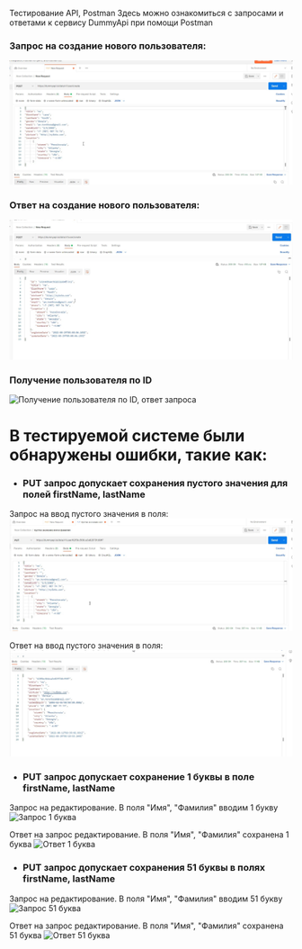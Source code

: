 Тестирование API, Postman Здесь можно ознакомиться с запросами и ответами к сервису DummyApi при помощи Postman
### Запрос на создание нового пользователя:
![Запрос](https://github.com/Kadermyatovalr/API/blob/main/%D1%81%D0%BA%D1%80%D0%B8%D0%BD%D1%8B/%D0%97%D0%B0%D0%BF%D1%80%D0%BE%D1%81%20%D0%BD%D0%B0%20%D0%B4%D0%BE%D0%B1%D0%B0%D0%B2%D0%BB%D0%B5%D0%BD%D0%B8%D0%B5%20%D0%BD%D0%BE%D0%B2%D0%BE%D0%B3%D0%BE%20%D0%BF%D0%BE%D0%BB%D1%8C%D0%B7%D0%BE%D0%B2%D0%B0%D1%82%D0%B5%D0%BB%D1%8F1.jpg)
### Ответ на создание нового пользователя:
![Ответ](https://github.com/Kadermyatovalr/API/blob/main/%D1%81%D0%BA%D1%80%D0%B8%D0%BD%D1%8B/%D0%9E%D1%82%D0%B2%D0%B5%D1%82%20%D0%BD%D0%B0%20%D0%B7%D0%B0%D0%BF%D1%80%D0%BE%D1%81.jpg)
### Получение пользователя по ID
![Получение пользователя по ID, ответ запроса](https://github.com/Kadermyatovalr/Postman/blob/main/%D1%81%D0%BA%D1%80%D0%B8%D0%BD%D1%8B/%D0%BF%D0%BE%D0%B8%D1%81%D0%BA%20%D0%BF%D0%BE%D0%BB%D1%8C%D0%B7%D0%BE%D0%B2%D0%B0%D1%82%D0%B5%D0%BB%D1%8F.jpg)

# В тестируемой системе были обнаружены ошибки, такие как:
+ ### PUT запрос допускает сохранения пустого значения для полей firstName, lastName
 Запрос на ввод пустого значения в поля:
![Запрос на ввод пустого значения](https://github.com/Kadermyatovalr/API/blob/main/%D1%81%D0%BA%D1%80%D0%B8%D0%BD%D1%8B/%D0%A1%D0%BC%D0%B5%D0%BD%D0%B0%20%D0%98%D0%BC%D0%B5%D0%BD%D0%B8%20%D0%B8%20%D0%A4%D0%B0%D0%BC%D0%B8%D0%BB%D0%B8%D0%B8.jpg)

Ответ на ввод пустого значения в поля:
![Ответ на ввод пустого значения](https://github.com/Kadermyatovalr/API/blob/main/%D1%81%D0%BA%D1%80%D0%B8%D0%BD%D1%8B/%D0%9E%D1%82%D0%B2%D0%B5%D1%82%20%D0%BD%D0%B0%20%D0%B7%D0%B0%D0%BF%D1%80%D0%BE%D1%81%20%D1%81%D0%BC%D0%B5%D0%BD%D1%8B%20%D1%84%D0%B0%D0%BC%D0%B8%D0%BB%D0%B8%D0%B8%20%D0%B8%20%D0%B8%D0%BC%D0%B5%D0%BD%D0%B8.jpg)

+ ### PUT запрос допускает сохранение 1 буквы в поле firstName, lastName
Запрос на редактирование. В поля "Имя", "Фамилия" вводим 1 букву
![Запрос 1 буква](https://github.com/Kadermyatovalr/Postman/blob/main/%D1%81%D0%BA%D1%80%D0%B8%D0%BD%D1%8B/%D0%97%D0%B0%D0%BF%D1%80%D0%BE%D1%81%20%D0%BD%D0%B0%20%D1%81%D0%BC%D0%B5%D0%BD%D1%83%20%D0%B8%D0%BC%D0%B5%D0%BD%D0%B8%20%D0%BD%D0%B0%201%20%D0%B1%D1%83%D0%BA%D0%B2%D1%83.jpg)

Ответ на запрос редактирование. В поля "Имя", "Фамилия" сохранена 1 буква
![Ответ 1 буква](https://github.com/Kadermyatovalr/Postman/blob/main/%D1%81%D0%BA%D1%80%D0%B8%D0%BD%D1%8B/%D0%9E%D1%82%D0%B2%D0%B5%D1%82%20%D1%81%D0%BC%D0%B5%D0%BD%D1%8B%20%D0%BF%D0%BE%D0%BB%D1%8F%20%D0%B8%D0%BC%D1%8F%20%D0%BD%D0%B0%201%20%D0%B1%D1%83%D0%BA%D0%B2%D1%83.jpg)

+ ### PUT запрос допускает сохранения 51 буквы в полях firstName, lastName
Запрос на редактирование. В поля "Имя", "Фамилия" вводим 51 букву
![Запрос 51 буква](https://github.com/Kadermyatovalr/Postman/blob/main/%D1%81%D0%BA%D1%80%D0%B8%D0%BD%D1%8B/%D0%B7%D0%B0%D0%BF%D1%80%D0%BE%D1%81%2051%20%D0%B1%D1%83%D0%BA%D0%B2%D0%B0%20%D0%B2%20%D0%BF%D0%BE%D0%BB%D0%B5.jpg)

Ответ на запрос редактирование. В поля "Имя", "Фамилия" сохранена 51 буква
![Ответ 51 буква](https://github.com/Kadermyatovalr/Postman/blob/main/%D1%81%D0%BA%D1%80%D0%B8%D0%BD%D1%8B/%D0%BE%D1%82%D0%B2%D0%B5%D1%82%20%D0%BD%D0%B0%20%D0%B2%D0%B2%D0%BE%D0%B4%2051%20%D0%B1%D1%83%D0%BA%D0%B2%D1%8B.jpg)
